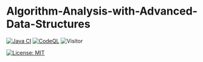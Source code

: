 # Algorithm-Analysis-with-Advanced-Data-Structures

[![Java CI](https://github.com/Masrik-Dahir/Algorithm-Analysis-with-Advanced-Data-Structures/actions/workflows/ant.yml/badge.svg)](https://github.com/Masrik-Dahir/Algorithm-Analysis-with-Advanced-Data-Structures/actions/workflows/ant.yml)
[![CodeQL](https://github.com/Masrik-Dahir/Algorithm-Analysis-with-Advanced-Data-Structures/actions/workflows/codeql-analysis.yml/badge.svg)](https://github.com/Masrik-Dahir/Algorithm-Analysis-with-Advanced-Data-Structures/actions/workflows/codeql-analysis.yml)
![Visitor](https://visitor-badge.laobi.icu/badge?page_id=Masrik-Dahir.repoName)

[![License: MIT](https://img.shields.io/badge/License-MIT-yellow.svg)](https://opensource.org/licenses/MIT)
